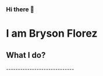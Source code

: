 ### Hi there 👋

<h1>I am Bryson Florez</h1>

<h2>What I do?</h2>
<div>-----------------------------</div>
